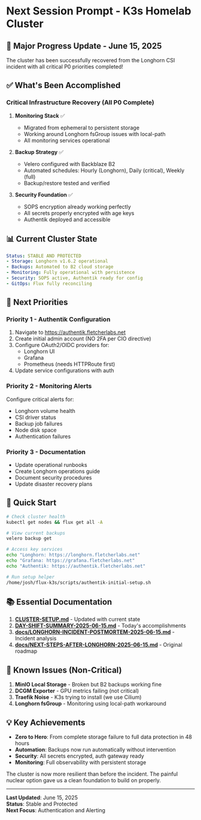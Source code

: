 # Next Session Prompt - K3s Homelab Cluster

## 🎉 Major Progress Update - June 15, 2025

The cluster has been successfully recovered from the Longhorn CSI incident with all critical P0 priorities completed!

## ✅ What's Been Accomplished

### Critical Infrastructure Recovery (All P0 Complete)
1. **Monitoring Stack** ✅
   - Migrated from ephemeral to persistent storage
   - Working around Longhorn fsGroup issues with local-path
   - All monitoring services operational

2. **Backup Strategy** ✅
   - Velero configured with Backblaze B2
   - Automated schedules: Hourly (Longhorn), Daily (critical), Weekly (full)
   - Backup/restore tested and verified

3. **Security Foundation** ✅
   - SOPS encryption already working perfectly
   - All secrets properly encrypted with age keys
   - Authentik deployed and accessible

## 📊 Current Cluster State

```yaml
Status: STABLE AND PROTECTED
- Storage: Longhorn v1.6.2 operational
- Backups: Automated to B2 cloud storage
- Monitoring: Fully operational with persistence
- Security: SOPS active, Authentik ready for config
- GitOps: Flux fully reconciling
```

## 🎯 Next Priorities

### Priority 1 - Authentik Configuration
1. Navigate to https://authentik.fletcherlabs.net
2. Create initial admin account (NO 2FA per CIO directive)
3. Configure OAuth2/OIDC providers for:
   - Longhorn UI
   - Grafana
   - Prometheus (needs HTTPRoute first)
4. Update service configurations with auth

### Priority 2 - Monitoring Alerts
Configure critical alerts for:
- Longhorn volume health
- CSI driver status  
- Backup job failures
- Node disk space
- Authentication failures

### Priority 3 - Documentation
- Update operational runbooks
- Create Longhorn operations guide
- Document security procedures
- Update disaster recovery plans

## 🚀 Quick Start

```bash
# Check cluster health
kubectl get nodes && flux get all -A

# View current backups
velero backup get

# Access key services
echo "Longhorn: https://longhorn.fletcherlabs.net"
echo "Grafana: https://grafana.fletcherlabs.net" 
echo "Authentik: https://authentik.fletcherlabs.net"

# Run setup helper
/home/josh/flux-k3s/scripts/authentik-initial-setup.sh
```

## 📚 Essential Documentation

1. **[CLUSTER-SETUP.md](CLUSTER-SETUP.md)** - Updated with current state
2. **[DAY-SHIFT-SUMMARY-2025-06-15.md](DAY-SHIFT-SUMMARY-2025-06-15.md)** - Today's accomplishments
3. **[docs/LONGHORN-INCIDENT-POSTMORTEM-2025-06-15.md](docs/LONGHORN-INCIDENT-POSTMORTEM-2025-06-15.md)** - Incident analysis
4. **[docs/NEXT-STEPS-AFTER-LONGHORN-2025-06-15.md](docs/NEXT-STEPS-AFTER-LONGHORN-2025-06-15.md)** - Original roadmap

## 🔧 Known Issues (Non-Critical)

1. **MinIO Local Storage** - Broken but B2 backups working fine
2. **DCGM Exporter** - GPU metrics failing (not critical)
3. **Traefik Noise** - K3s trying to install (we use Cilium)
4. **Longhorn fsGroup** - Monitoring using local-path workaround

## 💡 Key Achievements

- **Zero to Hero**: From complete storage failure to full data protection in 48 hours
- **Automation**: Backups now run automatically without intervention
- **Security**: All secrets encrypted, auth gateway ready
- **Monitoring**: Full observability with persistent storage

The cluster is now more resilient than before the incident. The painful nuclear option gave us a clean foundation to build on properly.

---

**Last Updated**: June 15, 2025  
**Status**: Stable and Protected  
**Next Focus**: Authentication and Alerting